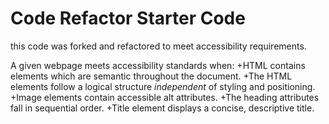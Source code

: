 # Code Refactor Starter Code

this code was forked and refactored to meet accessibility requirements.

A given webpage meets accessibility standards when:
+HTML contains elements which are semantic throughout the document.
+The HTML elements follow a logical structure *independent* of styling and positioning.
+Image elements contain accessible alt attributes.
+The heading attributes fall in sequential order.
+Title element displays a concise, descriptive title.
